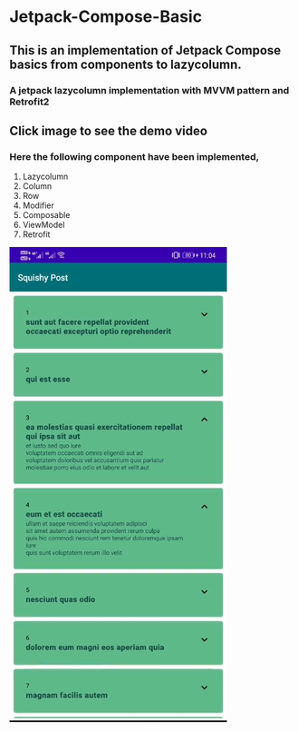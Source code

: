# Jetpack-Compose-Basic
## This is an implementation of Jetpack Compose basics from components to lazycolumn.
### A jetpack lazycolumn implementation with MVVM pattern and Retrofit2
## Click image to see the demo video
### Here the following component have been implemented,
1. Lazycolumn
2. Column
3. Row
4. Modifier
5. Composable
6. ViewModel
7. Retrofit

[![Watch the video](https://github.com/FakhrulASA/Jetpack-Compose-Basic/blob/master/composebasic.png)](https://drive.google.com/file/d/14RXF1cSJBYgrdTPJNmr3iXjvPHW-GYm4/view?usp=sharing)
